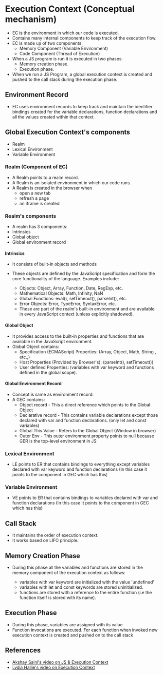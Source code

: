 # Execution Context (Conceptual mechanism)

- EC is the environment in which our code is executed.
- Contains many internal components to keep track of the execution flow.
- EC is made up of two components:
  - Memory Component (Variable Environment)
  - Code Component (Thread of Execution)
- When a JS program is run it is executed in two phases:
  - Memory creation phase.
  - Execution phase.
- When we run a JS Program, a global execution context is created and pushed to the call stack
  during the execution phase.

## Environment Record

- EC uses environment records to keep track and maintain the identifier bindings created for the 
variable declarations, function declarations and all the values created within that context.

## Global Execution Context's components

- Realm
- Lexical Environment
- Variable Environment

### Realm (Component of EC)

- A Realm points to a realm record.
- A Realm is an isolated environment in which our code runs.
- A Realm is created in the browser when
  - open a new tab
  - refresh a page
  - an iframe is created

### Realm's components

- A realm has 3 components:
- Intrinsics
- Global object
- Global environment record

#### Intrinsics

- It consists of built-in objects and methods
- These objects are defined by the JavaScript specification and form the core functionality of the language. Examples include:

  - Objects: Object, Array, Function, Date, RegExp, etc.
  - Mathematical Objects: Math, Infinity, NaN
  - Global Functions: eval(), setTimeout(), parseInt(), etc.
  - Error Objects: Error, TypeError, SyntaxError, etc.
  - These are part of the realm's built-in environment and are available in every JavaScript context (unless explicitly shadowed).

#### Global Object

- It provides access to the built-in properties and functions that are available in the JavaScript environment.
- Global Object contains:
  - Specification (ECMAScript) Properties: (Array, Object, Math, String , etc.,)
  - Host Properties (Provided by Browser's): (parseInt(), setTimeout())
  - User defined Properties: (variables with var keyword and functions defined in the global scope).

#### Global Environment Record

- Concept is same as environment record.
- A GEC contains:
  - Object record - This a direct reference which points to the Global Object
  - Declarative record - This contains variable declarations except those declared with var and function declarations. (only let and const variables)
  - Global This Value - Refers to the Global Object (Window in browser)
  - Outer Env - This outer environment property points to null because GER is the top-level environment in JS

### Lexical Environment

- LE points to ER that contains bindings to everything except variables declared 
with var keyword and function declarations (In this case it points to the component in GEC which has this)

### Variable Environment

- VE points to ER that contains bindings to variables declared with var and function declarations (In this case it points to the component in GEC which has this)

## Call Stack

- It maintains the order of execution context.
- It works based on LIFO principle.

## Memory Creation Phase

- During this phase all the variables and functions are stored in the memory component of the execution context as follows:

  - variables with var keyword are initialized with the value 'undefined'
  - variables with let and const keywords are stored uninitialized.
  - functions are stored with a reference to the entire function (i.e the function itself is stored with its name).

## Execution Phase

- During this phase, variables are assigned with its value
- Function invocations are executed. For each function when invoked new execution context is created and pushed on to the call stack

## References

- [Akshay Saini's video on JS & Execution Context](https://www.youtube.com/watch?v=iLWTnMzWtj4)
- [Lydia Hallie's video on Execution Context](https://www.youtube.com/watch?v=zdGfo6I1yrA)
